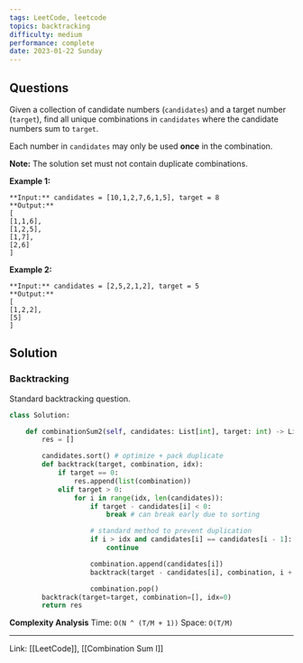 ```yaml
---
tags: LeetCode, leetcode
topics: backtracking
difficulty: medium
performance: complete
date: 2023-01-22 Sunday
---
```


## Questions

Given a collection of candidate numbers (`candidates`) and a target number (`target`), find all unique combinations in `candidates` where the candidate numbers sum to `target`.

Each number in `candidates` may only be used **once** in the combination.

**Note:** The solution set must not contain duplicate combinations.

**Example 1:**

```
**Input:** candidates = [10,1,2,7,6,1,5], target = 8
**Output:** 
[
[1,1,6],
[1,2,5],
[1,7],
[2,6]
]
```

**Example 2:**

```
**Input:** candidates = [2,5,2,1,2], target = 5
**Output:** 
[
[1,2,2],
[5]
]
```

## Solution

### Backtracking

Standard backtracking question.

```Python
class Solution:

    def combinationSum2(self, candidates: List[int], target: int) -> List[List[int]]:
        res = []

        candidates.sort() # optimize + pack duplicate
        def backtrack(target, combination, idx):
            if target == 0:
                res.append(list(combination))
            elif target > 0:
                for i in range(idx, len(candidates)):
                    if target - candidates[i] < 0:
                        break # can break early due to sorting

                    # standard method to prevent duplication
                    if i > idx and candidates[i] == candidates[i - 1]:
                        continue

                    combination.append(candidates[i])
                    backtrack(target - candidates[i], combination, i + 1) # i + 1 to not reuse curr element

                    combination.pop()
        backtrack(target=target, combination=[], idx=0)
        return res
```

**Complexity Analysis**
Time: `O(N ^ (T/M + 1))`
Space: `O(T/M)`

---
Link: [[LeetCode]], [[Combination Sum I]]
